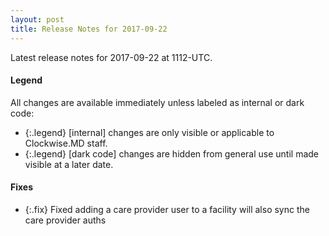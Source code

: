 ```yaml
---
layout: post
title: Release Notes for 2017-09-22
---
```


Latest release notes for 2017-09-22 at 1112-UTC.

<div class='legend' markdown='1'>

#### Legend

All changes are available immediately unless labeled as internal or dark code:

- {:.legend} [internal] changes are only visible or applicable to Clockwise.MD staff.
- {:.legend} [dark code] changes are hidden from general use until made visible at a later date.

</div>


<div class='fixes' markdown='1'>

#### Fixes

- {:.fix} Fixed adding a care provider user to a facility will also sync the care provider auths

</div>
